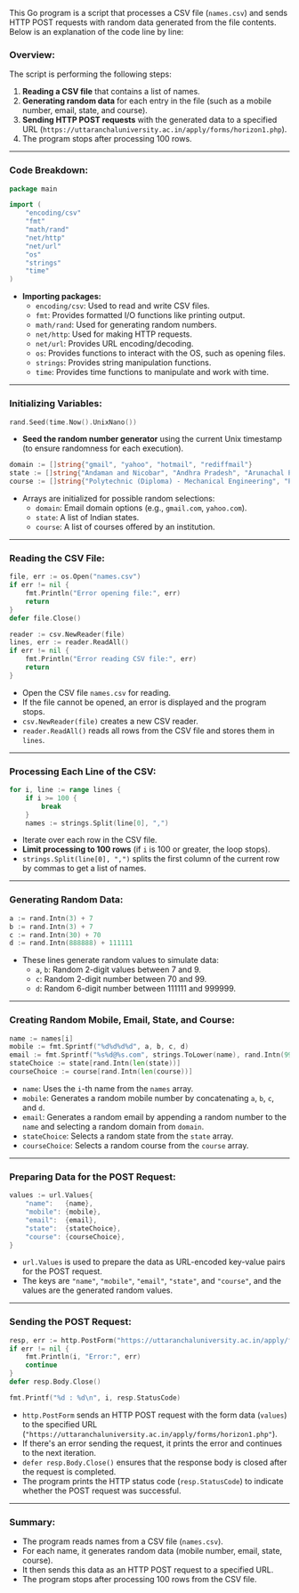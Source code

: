 This Go program is a script that processes a CSV file (`names.csv`) and sends HTTP POST requests with random data generated from the file contents. Below is an explanation of the code line by line:

### Overview:
The script is performing the following steps:
1. **Reading a CSV file** that contains a list of names.
2. **Generating random data** for each entry in the file (such as a mobile number, email, state, and course).
3. **Sending HTTP POST requests** with the generated data to a specified URL (`https://uttaranchaluniversity.ac.in/apply/forms/horizon1.php`).
4. The program stops after processing 100 rows.

---

### Code Breakdown:

```go
package main

import (
	"encoding/csv"
	"fmt"
	"math/rand"
	"net/http"
	"net/url"
	"os"
	"strings"
	"time"
)
```
- **Importing packages:**
  - `encoding/csv`: Used to read and write CSV files.
  - `fmt`: Provides formatted I/O functions like printing output.
  - `math/rand`: Used for generating random numbers.
  - `net/http`: Used for making HTTP requests.
  - `net/url`: Provides URL encoding/decoding.
  - `os`: Provides functions to interact with the OS, such as opening files.
  - `strings`: Provides string manipulation functions.
  - `time`: Provides time functions to manipulate and work with time.

---

### Initializing Variables:
```go
rand.Seed(time.Now().UnixNano())
```
- **Seed the random number generator** using the current Unix timestamp (to ensure randomness for each execution).

```go
domain := []string{"gmail", "yahoo", "hotmail", "rediffmail"}
state := []string{"Andaman and Nicobar", "Andhra Pradesh", "Arunachal Pradesh", "Assam", ...}
course := []string{"Polytechnic (Diploma) - Mechanical Engineering", "Polytechnic (Diploma) - Civil Engineering", ...}
```
- Arrays are initialized for possible random selections:
  - `domain`: Email domain options (e.g., `gmail.com`, `yahoo.com`).
  - `state`: A list of Indian states.
  - `course`: A list of courses offered by an institution.

---

### Reading the CSV File:
```go
file, err := os.Open("names.csv")
if err != nil {
	fmt.Println("Error opening file:", err)
	return
}
defer file.Close()

reader := csv.NewReader(file)
lines, err := reader.ReadAll()
if err != nil {
	fmt.Println("Error reading CSV file:", err)
	return
}
```
- Open the CSV file `names.csv` for reading.
- If the file cannot be opened, an error is displayed and the program stops.
- `csv.NewReader(file)` creates a new CSV reader.
- `reader.ReadAll()` reads all rows from the CSV file and stores them in `lines`.

---

### Processing Each Line of the CSV:
```go
for i, line := range lines {
	if i >= 100 {
		break
	}
	names := strings.Split(line[0], ",")
```
- Iterate over each row in the CSV file.
- **Limit processing to 100 rows** (if `i` is 100 or greater, the loop stops).
- `strings.Split(line[0], ",")` splits the first column of the current row by commas to get a list of names.

---

### Generating Random Data:
```go
a := rand.Intn(3) + 7
b := rand.Intn(3) + 7
c := rand.Intn(30) + 70
d := rand.Intn(888888) + 111111
```
- These lines generate random values to simulate data:
  - `a`, `b`: Random 2-digit values between 7 and 9.
  - `c`: Random 2-digit number between 70 and 99.
  - `d`: Random 6-digit number between 111111 and 999999.

---

### Creating Random Mobile, Email, State, and Course:
```go
name := names[i]
mobile := fmt.Sprintf("%d%d%d%d", a, b, c, d)
email := fmt.Sprintf("%s%d@%s.com", strings.ToLower(name), rand.Intn(9999)+1, domain[rand.Intn(len(domain))])
stateChoice := state[rand.Intn(len(state))]
courseChoice := course[rand.Intn(len(course))]
```
- `name`: Uses the `i`-th name from the `names` array.
- `mobile`: Generates a random mobile number by concatenating `a`, `b`, `c`, and `d`.
- `email`: Generates a random email by appending a random number to the `name` and selecting a random domain from `domain`.
- `stateChoice`: Selects a random state from the `state` array.
- `courseChoice`: Selects a random course from the `course` array.

---

### Preparing Data for the POST Request:
```go
values := url.Values{
	"name":   {name},
	"mobile": {mobile},
	"email":  {email},
	"state":  {stateChoice},
	"course": {courseChoice},
}
```
- `url.Values` is used to prepare the data as URL-encoded key-value pairs for the POST request.
- The keys are `"name"`, `"mobile"`, `"email"`, `"state"`, and `"course"`, and the values are the generated random values.

---

### Sending the POST Request:
```go
resp, err := http.PostForm("https://uttaranchaluniversity.ac.in/apply/forms/horizon1.php", values)
if err != nil {
	fmt.Println(i, "Error:", err)
	continue
}
defer resp.Body.Close()

fmt.Printf("%d : %d\n", i, resp.StatusCode)
```
- `http.PostForm` sends an HTTP POST request with the form data (`values`) to the specified URL (`"https://uttaranchaluniversity.ac.in/apply/forms/horizon1.php"`).
- If there's an error sending the request, it prints the error and continues to the next iteration.
- `defer resp.Body.Close()` ensures that the response body is closed after the request is completed.
- The program prints the HTTP status code (`resp.StatusCode`) to indicate whether the POST request was successful.

---

### Summary:
- The program reads names from a CSV file (`names.csv`).
- For each name, it generates random data (mobile number, email, state, course).
- It then sends this data as an HTTP POST request to a specified URL.
- The program stops after processing 100 rows from the CSV file.
